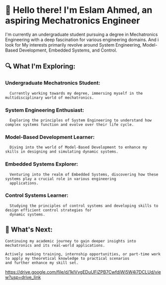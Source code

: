 # 👋 Hello there! I'm Eslam Ahmed, an aspiring Mechatronics Engineer

I'm currently an undergraduate student pursuing a degree in Mechatronics Engineering with a deep fascination for various engineering domains. 
And i look for  My interests primarily revolve around System Engineering, Model-Based Development, Embedded Systems, and Control.

## 🔍 What I'm Exploring:

  ###  Undergraduate Mechatronics Student:
      Currently working towards my degree, immersing myself in the multidisciplinary world of mechatronics.

  ### System Engineering Enthusiast: 
      Exploring the principles of System Engineering to understand how complex systems function and evolve over their life cycle.

###  Model-Based Development Learner: 
      Diving into the world of Model-Based Development to enhance my skills in designing and simulating dynamic systems.

###  Embedded Systems Explorer:
      Venturing into the realm of Embedded Systems, discovering how these systems play a crucial role in various engineering
      applications.

###   Control Systems Learner:
      Studying the principles of control systems and developing skills to design efficient control strategies for 
      dynamic systems.


## 🚀 What's Next:

    Continuing my academic journey to gain deeper insights into mechatronics and its real-world applications.

    Actively seeking training, internship opportunities, or part-time work to apply my theoretical knowledge to practical scenarios 
    and further enhance my skill set.
    

https://drive.google.com/file/d/1kIVvgEDuUFiZPB7CwfdjWj5W4i7DCLUd/view?usp=drive_link


<!--
**EslamAhmed55/EslamAhmed55** is a ✨ _special_ ✨ repository because its `README.md` (this file) appears on your GitHub profile.

Here are some ideas to get you started:

- 🔭 I’m currently working on ...
- 🌱 I’m currently learning ...
- 👯 I’m looking to collaborate on ...
- 🤔 I’m looking for help with ...
- 💬 Ask me about ...
- 📫 How to reach me: ...
- 😄 Pronouns: ...
- ⚡ Fun fact: ...
-->
